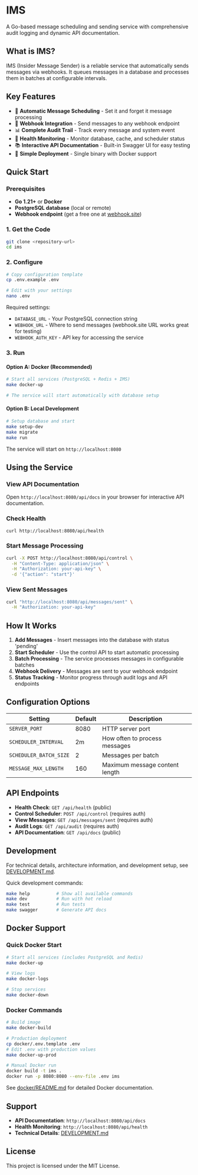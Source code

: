 # IMS

A Go-based message scheduling and sending service with comprehensive audit logging and dynamic API documentation.

## What is IMS?

IMS (Insider Message Sender) is a reliable service that automatically sends messages via webhooks. It queues messages in a database and processes them in batches at configurable intervals.

## Key Features

- 📨 **Automatic Message Scheduling** - Set it and forget it message processing
- 🔄 **Webhook Integration** - Send messages to any webhook endpoint
- 📊 **Complete Audit Trail** - Track every message and system event
- 🏥 **Health Monitoring** - Monitor database, cache, and scheduler status
- 📚 **Interactive API Documentation** - Built-in Swagger UI for easy testing
- 🚀 **Simple Deployment** - Single binary with Docker support

## Quick Start

### Prerequisites
- **Go 1.21+** or **Docker**
- **PostgreSQL database** (local or remote)
- **Webhook endpoint** (get a free one at [webhook.site](https://webhook.site))

### 1. Get the Code
```bash
git clone <repository-url>
cd ims
```

### 2. Configure
```bash
# Copy configuration template
cp .env.example .env

# Edit with your settings
nano .env
```

Required settings:
- `DATABASE_URL` - Your PostgreSQL connection string
- `WEBHOOK_URL` - Where to send messages (webhook.site URL works great for testing)
- `WEBHOOK_AUTH_KEY` - API key for accessing the service

### 3. Run

#### Option A: Docker (Recommended)
```bash
# Start all services (PostgreSQL + Redis + IMS)
make docker-up

# The service will start automatically with database setup
```

#### Option B: Local Development
```bash
# Setup database and start
make setup-dev
make migrate
make run
```

The service will start on `http://localhost:8080`

## Using the Service

### View API Documentation
Open `http://localhost:8080/api/docs` in your browser for interactive API documentation.

### Check Health
```bash
curl http://localhost:8080/api/health
```

### Start Message Processing
```bash
curl -X POST http://localhost:8080/api/control \
  -H "Content-Type: application/json" \
  -H "Authorization: your-api-key" \
  -d '{"action": "start"}'
```

### View Sent Messages
```bash
curl "http://localhost:8080/api/messages/sent" \
  -H "Authorization: your-api-key"
```

## How It Works

1. **Add Messages** - Insert messages into the database with status 'pending'
2. **Start Scheduler** - Use the control API to start automatic processing
3. **Batch Processing** - The service processes messages in configurable batches
4. **Webhook Delivery** - Messages are sent to your webhook endpoint
5. **Status Tracking** - Monitor progress through audit logs and API endpoints

## Configuration Options

| Setting | Default | Description |
|---------|---------|-------------|
| `SERVER_PORT` | 8080 | HTTP server port |
| `SCHEDULER_INTERVAL` | 2m | How often to process messages |
| `SCHEDULER_BATCH_SIZE` | 2 | Messages per batch |
| `MESSAGE_MAX_LENGTH` | 160 | Maximum message content length |

## API Endpoints

- **Health Check**: `GET /api/health` (public)
- **Control Scheduler**: `POST /api/control` (requires auth)
- **View Messages**: `GET /api/messages/sent` (requires auth)
- **Audit Logs**: `GET /api/audit` (requires auth)
- **API Documentation**: `GET /api/docs` (public)

## Development

For technical details, architecture information, and development setup, see [DEVELOPMENT.md](DEVELOPMENT.md).

Quick development commands:
```bash
make help          # Show all available commands
make dev           # Run with hot reload
make test          # Run tests
make swagger       # Generate API docs
```

## Docker Support

### Quick Docker Start
```bash
# Start all services (includes PostgreSQL and Redis)
make docker-up

# View logs
make docker-logs

# Stop services
make docker-down
```

### Docker Commands
```bash
# Build image
make docker-build

# Production deployment
cp docker/.env.template .env
# Edit .env with production values
make docker-up-prod

# Manual Docker run
docker build -t ims .
docker run -p 8080:8080 --env-file .env ims
```

See [docker/README.md](docker/README.md) for detailed Docker documentation.

## Support

- **API Documentation**: `http://localhost:8080/api/docs`
- **Health Monitoring**: `http://localhost:8080/api/health`
- **Technical Details**: [DEVELOPMENT.md](DEVELOPMENT.md)

## License

This project is licensed under the MIT License.
